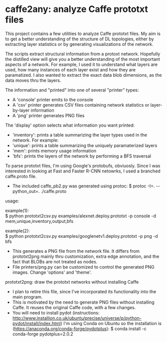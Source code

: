 # caffe2any: analyze Caffe prototxt files

This project contains a few utilities to analyze Caffe prototxt files.
My aim is to get a better understanding of the structure of DL topologies, either by extracting layer statistics or by generating visualizations of the network.

The scripts extract structural information from a protoxt network.  Hopefully the distilled view will give you a better understanding of the most important aspects of a network.  For example, I used it to understand  what layers are used, how many instances of each layer exist and how they are paramatized.  I also wanted to extract the exact data blob dimensions, as the data moves thru the layers.

The information and "printed" into one of several "printer" types:
- A 'console' printer emits to the console
- A 'csv' printer generates CSV files containing network statistics or layer-by-layer information
- A 'png' printer generates PNG files

The 'display' option selects what information you want printed:
- 'inventory': prints a table summarizing the layer types used in the network.  For example:
- 'unique': prints a table summarizing the uniquely paramaterized layers
- 'mem': prints memory usage information
- 'bfs': prints the layers of the network by performing a BFS traversal

To parse prototxt files, I'm using Google's protobufs, obviuosly.  Since I was interested in looking at Fast and Faster R-CNN netowrks, I used a branched caffe.proto file.
- The included caffe_pb2.py was generated using protoc:
  $ protoc -I=.  --python_out=. ./caffe.proto

usage:

example(1):<br>
$ python prototxt2csv.py examples/alexnet.deploy.prototxt  -p console -d mem,unique,inventory,output,bfs

example(2):<br>
$ python prototxt2csv.py examples/googlenetv1.deploy.prototxt -p png -d bfs

- This generates a PNG file from the network file.  It differs from prototxt2png mainly thru customization, extra edge annotation, and the fact that BLOBs are not treated as nodes.
- File printers/png.py can be customized to control the generated PNG images.  Change 'options' and 'theme'.

prototxt2png: draw the prototxt networks without installing Caffe
- I plan to retire this file, since I've incorporated its functionality into the main program.
- This is motivated by the need to generate PNG files without installing Caffe.  It reuses the original Caffe code, with a few changes.
- You will need to install pydot (instructions: http://www.installion.co.uk/ubuntu/precise/universe/p/python-pydot/install/index.html)
I'm using Conda on Ubuntu so the installation is (https://anaconda.org/conda-forge/pydotplus):
$ conda install -c conda-forge pydotplus=2.0.2

